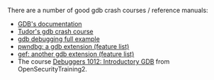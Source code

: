 
There are a number of good gdb crash courses / reference manuals:

- [GDB's documentation](https://sourceware.org/gdb/onlinedocs/gdb/index.html)
- [Tudor's gdb crash course](https://web.archive.org/web/20250101052732/https://users.umiacs.umd.edu/~tdumitra/courses/ENEE757/Fall15/misc/gdb_tutorial.html)
- [gdb debugging full example](https://www.brendangregg.com/blog/2016-08-09/gdb-example-ncurses.html)
- [pwndbg: a gdb extension (feature list)](https://github.com/pwndbg/pwndbg/blob/dev/FEATURES.md)
- [gef: another gdb extension (feature list)](https://hugsy.github.io/gef/commands/aliases/)
- The course [Debuggers 1012: Introductory GDB](https://ost2.fyi/Dbg1012) from OpenSecurityTraining2.



